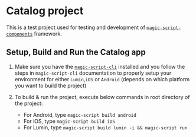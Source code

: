 # Catalog project

This is a test project used for testing and development of [`magic-script-components`](https://github.com/magic-script/magic-script-components) framework.

## Setup, Build and Run the Catalog app

1. Make sure you have the [`magic-script-cli`](https://github.com/magic-script/magic-script-cli) installed and you follow the steps in `magic-script-cli` documentation to properly setup your environment for either `Lumin`,`iOS` or `Android` (depends on which platform you want to build the project)

2. To build & run the project, execute below commands in root directory of the project:

     - For Android, type `magic-script build android`
     - For iOS, type `magic-script build iOS`
     - For Lumin, type `magic-script build lumin -i && magic-script run`